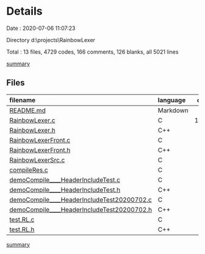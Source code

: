 # Details

Date : 2020-07-06 11:07:23

Directory d:\projects\RainbowLexer

Total : 13 files,  4729 codes, 166 comments, 126 blanks, all 5021 lines

[summary](results.md)

## Files
| filename | language | code | comment | blank | total |
| :--- | :--- | ---: | ---: | ---: | ---: |
| [README.md](/README.md) | Markdown | 93 | 0 | 8 | 101 |
| [RainbowLexer.c](/RainbowLexer.c) | C | 1,135 | 130 | 34 | 1,299 |
| [RainbowLexer.h](/RainbowLexer.h) | C++ | 10 | 0 | 0 | 10 |
| [RainbowLexerFront.c](/RainbowLexerFront.c) | C | 691 | 4 | 7 | 702 |
| [RainbowLexerFront.h](/RainbowLexerFront.h) | C++ | 11 | 0 | 0 | 11 |
| [RainbowLexerSrc.c](/RainbowLexerSrc.c) | C | 286 | 6 | 10 | 302 |
| [compileRes.c](/compileRes.c) | C | 340 | 0 | 35 | 375 |
| [demoCompile____HeaderIncludeTest.c](/demoCompile____HeaderIncludeTest.c) | C | 616 | 7 | 10 | 633 |
| [demoCompile____HeaderIncludeTest.h](/demoCompile____HeaderIncludeTest.h) | C++ | 16 | 0 | 1 | 17 |
| [demoCompile____HeaderIncludeTest20200702.c](/demoCompile____HeaderIncludeTest20200702.c) | C | 808 | 8 | 9 | 825 |
| [demoCompile____HeaderIncludeTest20200702.h](/demoCompile____HeaderIncludeTest20200702.h) | C++ | 20 | 1 | 1 | 22 |
| [test.RL.c](/test.RL.c) | C | 684 | 8 | 10 | 702 |
| [test.RL.h](/test.RL.h) | C++ | 19 | 2 | 1 | 22 |

[summary](results.md)